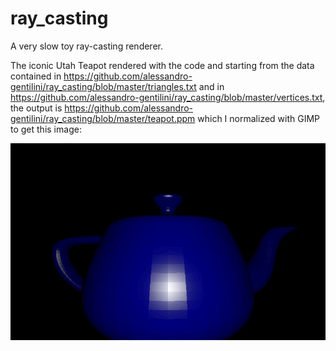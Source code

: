 # ray_casting
A very slow toy ray-casting renderer.

The iconic Utah Teapot rendered with the code and starting from the data contained in https://github.com/alessandro-gentilini/ray_casting/blob/master/triangles.txt and in https://github.com/alessandro-gentilini/ray_casting/blob/master/vertices.txt, the output is https://github.com/alessandro-gentilini/ray_casting/blob/master/teapot.ppm which I normalized with GIMP to get this image:

![alt text](https://github.com/alessandro-gentilini/ray_casting/blob/master/teapot.png "Utah Teapot")




